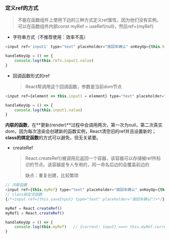 ### 定义ref的方式

> 不能在函数组件上使用下边的三种方式定义ref属性，因为他们没有实例。可以在函数组件内部const myRef = useRef\(null\)，然后ref={myRef}

* 字符串方式（不推荐使用：效率不高）

```js
<input ref='input1' type="text" placeholder="按回车确认" onKeyUp={this.handleKeyUp}/>

handleKeyUp = () => {
    console.log(this.refs.input1.value)
}
```

* 回调函数形式的ref
  > React帮调用这个回调函数，参数是当前dom节点

```js
<input ref={element => this.input1 = element} type="text" placeholder="按回车确认" onKeyUp={this.handleKeyUp}/>

handleKeyUp = () => {    
    console.log(this.input1.value)
}
```

**内联的函数**，在**更新\(render\)**过程中会调用两次，第一次为null，第二次真实dom，因为每次渲染会创建新的函数实例，React清空旧的ref并且设置新的；**class的绑定函数**的方式可以避免，但无关紧要。

* createRef
  > React.createRef\(\)被调用后返回一个容器，该容器可以存储被ref所标识的节点。该容器是专人专用的，同一命名后边的会覆盖前边的
  >
  > 缺点：重复创建，比较繁琐

```js
// 内联函数
<input ref={this.myRef} type="text" placeholder="按回车确认" onKeyUp={this.handleKeyUp}/>
// class绑定式函数
{/*<input ref={this.saveInput} type="text" placeholder="按回车确认"/>*/}

myRef = React.createRef()
myRef1 = React.createRef()

handleKeyUp = () => {
    console.log(this.myRef)   // {current: input} ===> this.myRef.current.value
}
```



